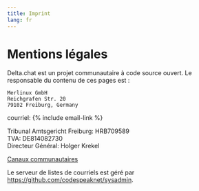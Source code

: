 ```yaml
---
title: Imprint
lang: fr
---
```




<!-- GENERATED FILE -- DO NOT EDIT -->



# Mentions légales

Delta.chat est un projet communautaire à code source ouvert. Le responsable du contenu de ces pages est :

    Merlinux GmbH
    Reichgrafen Str. 20
    79102 Freiburg, Germany

courriel: {% include email-link %}

Tribunal Amtsgericht Freiburg: HRB709589  
TVA: DE814082730  
Directeur Général: Holger Krekel

[Canaux communautaires](contribute)

Le serveur de listes de courriels est géré par <https://github.com/codespeaknet/sysadmin>.
